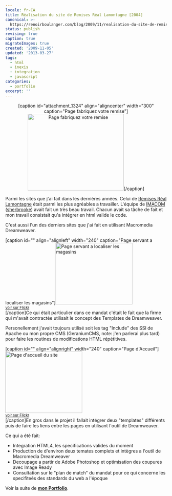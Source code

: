 ```yaml
---
locale: fr-CA
title: Réalisation du site de Remises Réal Lamontagne [2004]
canonical: >-
  https://renoirboulanger.com/blog/2009/11/realisation-du-site-de-remises-real-lamontagne-2004/
status: publish
revising: true
caption: true
migrateImages: true
created: '2009-11-05'
updated: '2013-03-27'
tags:
  - html
  - inexis
  - integration
  - javascript
categories:
  - portfolio
excerpt: ''
---
```


<center>[caption id="attachment_1324" align="aligncenter" width="300" caption="Page fabriquez votre remise"]<a rel="lightbox[0]" href="http://renoirboulanger.com/wp-content/uploads/2009/11/screenshot_remises2.png"><img class="size-medium wp-image-1324" title="Page fabriquez votre remise" src="http://renoirboulanger.com/wp-content/uploads/2009/11/screenshot_remises2-300x239.png" alt="Page fabriquez votre remise" width="300" height="239" /></a>[/caption]</center>

Parmi les sites que j'ai fait dans les dernières années. Celui de <a href="http://www.remisesreallamontagne.com/" target="_blank">Remises Réal Lamontagne</a> était parmi les plus agréables a travailler. L'équipe de <a href="http://www.imacom.qc.ca/" target="_blank">IMACOM</a> (<a href="http://maps.google.com/maps/place?cid=17198655896694201908&amp;q=imacom%2Bsherbrooke" target="_blank">sherbrooke</a>) avait fait un très beau travail. Chacun avait sa tâche de fait et mon travail consistait qu'a intégrer en html valide le code.

C'est aussi l'un des derniers sites que j'ai fait en utilisant Macromedia Dreamweaver.

<!--more-->

[caption id="" align="alignleft" width="240" caption="Page servant a localiser les magasins"]<a rel="lightbox[0]" href="http://farm1.static.flickr.com/127/390579080_ec97e069b3.jpg"><img src="http://farm1.static.flickr.com/127/390579080_ec97e069b3_m.jpg" alt="Page servant a localiser les magasins" width="240" height="192" /></a><small style="display: block;"><a title="Remises Real Lamontagne interieur by renoirboulanger, on Flickr" href="http://www.flickr.com/photos/inexisdotnet/390579080/">voir sur Flickr</a></small>[/caption]Ce qui était particulier dans ce mandat c'était le fait que la firme qui m'avait contractée utilisait le concept des Templates de Dreamweaver.

Personellement j'avait toujours utilisé soit les tag "Include" des SSI de Apache ou mon propre CMS (GeraniumCMS, note: j'en parlerai plus tard) pour faire les routines de modifications HTML répétitives.

[caption id="" align="alignright" width="240" caption="Page d&#39;Accueil"]<a rel="lightbox[0]" href="http://farm1.static.flickr.com/124/390579078_5cab8b7d5e.jpg"><img src="http://farm1.static.flickr.com/124/390579078_5cab8b7d5e_m.jpg" alt="Page d'accueil du site" width="240" height="192" /></a><small style="display: block;"><a title="Remises Real Lamontagne by renoirboulanger, on Flickr" href="http://www.flickr.com/photos/inexisdotnet/390579078/">voir sur Flickr</a></small>[/caption]En gros dans le projet il fallait intégrer deux "templates" différents puis de faire les liens entre les pages en utilisant l'outil de Dreamweaver.

Ce qui a été fait:
<ul>
	<li>Integration HTML4, les specifications valides du moment</li>
	<li>Production de d'environ deux temates complets et intègres a l'outil de Macromedia Dreamweaver</li>
	<li>Decoupage a partir de Adobe Photoshop et optimisation des coupures avec Image Ready</li>
	<li>Consultation sur le "plan de match" du mandat pour ce qui concerne les specifiteés des standards du web a l'époque</li>
</ul>
Voir la suite de <a href="/blog/category/portfolio/"><strong>mon Portfolio</strong></a>.